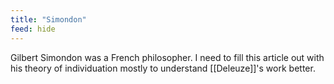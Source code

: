 ```yaml
---
title: "Simondon"
feed: hide
---
```


Gilbert Simondon was a French philosopher. I need to fill this article out with his theory of individuation mostly to understand [[Deleuze]]'s work better.